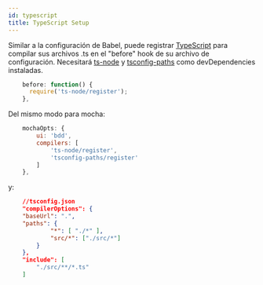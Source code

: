 ```yaml
---
id: typescript
title: TypeScript Setup
---
```


Similar a la configuración de Babel, puede registrar [TypeScript](http://www.typescriptlang.org/) para compilar sus archivos .ts en el "before" hook de su archivo de configuración. Necesitará [ts-node](https://github.com/TypeStrong/ts-node) y [tsconfig-paths](https://github.com/dividab/tsconfig-paths) como devDependencies instaladas.

```js
    before: function() {
      require('ts-node/register');
    },
```

Del mismo modo para mocha:

```js
    mochaOpts: {
        ui: 'bdd',
        compilers: [
            'ts-node/register',
            'tsconfig-paths/register'
        ]
    },
```

y:

```json
    //tsconfig.json
    "compilerOptions": {
    "baseUrl": ".",
    "paths": {
            "*": [ "./*" ],
            "src/*": ["./src/*"]
        }
    },
    "include": [
        "./src/**/*.ts"
    ]
```